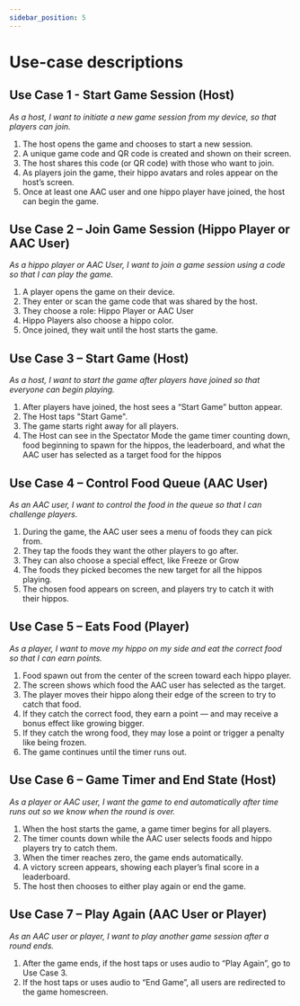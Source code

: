 ```yaml
---
sidebar_position: 5
---
```


# Use-case descriptions
## Use Case 1 - Start Game Session (Host) 
*As a host, I want to initiate a new game session from my device, so that players can join.*

1. The host opens the game and chooses to start a new session.
2. A unique game code and QR code is created and shown on their screen.
3. The host shares this code (or QR code) with those who want to join.
4. As players join the game, their hippo avatars and roles appear on the host’s screen.
5. Once at least one AAC user and one hippo player have joined, the host can begin the game.

## Use Case 2 – Join Game Session (Hippo Player or AAC User)
*As a hippo player or AAC User, I want to join a game session using a code so that I can play the game.*

1. A player opens the game on their device.
2. They enter or scan the game code that was shared by the host.
3. They choose a role: Hippo Player or AAC User
4. Hippo Players also choose a hippo color.
5. Once joined, they wait until the host starts the game.

## Use Case 3 – Start Game (Host)
*As a host, I want to start the game after players have joined so that everyone can begin playing.*

1. After players have joined, the host sees a “Start Game” button appear.
2. The Host taps "Start Game".
3. The game starts right away for all players.
4. The Host can see in the Spectator Mode the game timer counting down, food beginning to spawn for the hippos, the leaderboard, and what the AAC user has selected as a target food for the hippos

## Use Case 4 – Control Food Queue (AAC User)
*As an AAC user, I want to control the food in the queue so that I can challenge players.*

1. During the game, the AAC user sees a menu of foods they can pick from.
2. They tap the foods they want the other players to go after.
3. They can also choose a special effect, like Freeze or Grow
4. The foods they picked becomes the new target for all the hippos playing.
5. The chosen food appears on screen, and players try to catch it with their hippos.

## Use Case 5 – Eats Food (Player)
*As a player, I want to move my hippo on my side and eat the correct food so that I can earn points.*

1. Food spawn out from the center of the screen toward each hippo player.
2. The screen shows which food the AAC user has selected as the target.
3. The player moves their hippo along their edge of the screen to try to catch that food.
4. If they catch the correct food, they earn a point — and may receive a bonus effect like growing bigger.
5. If they catch the wrong food, they may lose a point or trigger a penalty like being frozen.
6. The game continues until the timer runs out.


## Use Case 6 – Game Timer and End State (Host)
*As a player or AAC user, I want the game to end automatically after time runs out so we know when the round is over.*

1. When the host starts the game, a game timer begins for all players.
2. The timer counts down while the AAC user selects foods and hippo players try to catch them.
3. When the timer reaches zero, the game ends automatically.
4. A victory screen appears, showing each player’s final score in a leaderboard.
5. The host then chooses to either play again or end the game.

## Use Case 7 – Play Again (AAC User or Player)
*As an AAC user or player, I want to play another game session after a round ends.*

1. After the game ends, if the host taps or uses audio to “Play Again”, go to Use Case 3. 
2. If the host taps or uses audio to “End Game”, all users are redirected to the game homescreen.
